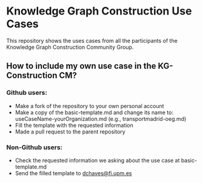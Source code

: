 # Knowledge Graph Construction Use Cases
This repository shows the uses cases from all the participants of the Knowledge Graph Construction Community Group.

## How to include my own use case in the KG-Construction CM?

### Github users:
- Make a fork of the repository to your own personal account
- Make a copy of the basic-template.md and change its name to: useCaseName-yourOrganization.md (e.g., transportmadrid-oeg.md)
- Fill the template with the requested information
- Made a pull request to the parent repository

### Non-Github users:
- Check the requested information we asking about the use case at basic-template.md
- Send the filled template to dchaves@fi.upm.es

